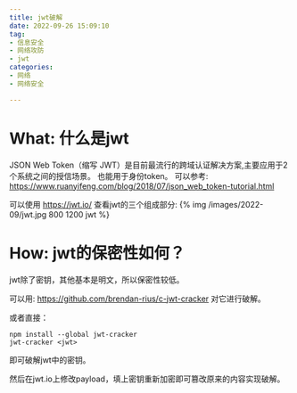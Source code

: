 ```yaml
---
title: jwt破解
date: 2022-09-26 15:09:10
tag:
- 信息安全
- 网络攻防
- jwt
categories: 
- 网络
- 网络安全

---
```


# What: 什么是jwt
JSON Web Token（缩写 JWT）是目前最流行的跨域认证解决方案,主要应用于2个系统之间的授信场景。
也能用于身份token。
可以参考:
https://www.ruanyifeng.com/blog/2018/07/json_web_token-tutorial.html

可以使用
https://jwt.io/
查看jwt的三个组成部分:
{% img /images/2022-09/jwt.jpg 800 1200 jwt %}

# How: jwt的保密性如何？
jwt除了密钥，其他基本是明文，所以保密性较低。

可以用:
https://github.com/brendan-rius/c-jwt-cracker
对它进行破解。

或者直接：
```shell script
npm install --global jwt-cracker
jwt-cracker <jwt>
```
即可破解jwt中的密钥。

然后在jwt.io上修改payload，填上密钥重新加密即可篡改原来的内容实现破解。
